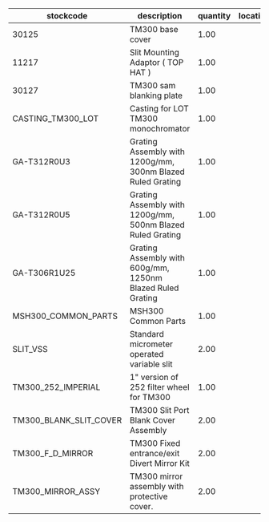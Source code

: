 |stockcode|description|quantity|location|
|---------|-----------|--------|--------|
|30125|TM300 base cover|1.00||
|11217|Slit Mounting Adaptor ( TOP HAT )|1.00||
|30127|TM300 sam blanking plate|1.00||
|CASTING_TM300_LOT|Casting for LOT TM300 monochromator|1.00||
|GA-T312R0U3|Grating Assembly with 1200g/mm, 300nm Blazed Ruled Grating|1.00||
|GA-T312R0U5|Grating Assembly with 1200g/mm, 500nm Blazed Ruled Grating|1.00||
|GA-T306R1U25|Grating Assembly with 600g/mm, 1250nm Blazed Ruled Grating|1.00||
|MSH300_COMMON_PARTS|MSH300 Common Parts|1.00||
|SLIT_VSS|Standard micrometer operated variable slit|2.00||
|TM300_252_IMPERIAL|1" version of 252 filter wheel for TM300|1.00||
|TM300_BLANK_SLIT_COVER|TM300 Slit Port Blank Cover Assembly|2.00||
|TM300_F_D_MIRROR|TM300 Fixed entrance/exit Divert Mirror Kit|2.00||
|TM300_MIRROR_ASSY|TM300 mirror assembly with protective cover.|2.00||
